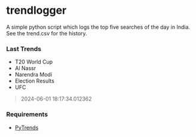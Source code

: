 # trendlogger
A simple python script which logs the top five searches of the day in India.<br>See the trend.csv for the history.<br>

<!-- Last Trends -->
### Last Trends
* T20 World Cup
* Al Nassr
* Narendra Modi
* Election Results
* UFC
> 2024-06-01 18:17:34.012362

<!-- Requirements -->
### Requirements
* [PyTrends](https://github.com/dreyco676/pytrends)
